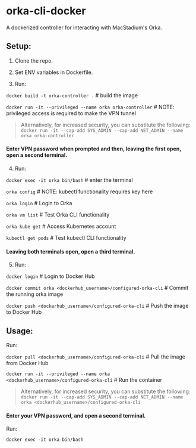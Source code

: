 # orka-cli-docker
A dockerized controller for interacting with MacStadium's Orka. 

## Setup:

1. Clone the repo. 

2. Set ENV variables in Dockerfile.

3. Run: 

  `docker build -t orka-controller .` # build the image
  
  `docker run -it --privileged --name orka orka-controller` # NOTE: privileged access is required to make the VPN tunnel
  
  > Alternatively, for increased security, you can substitute the following: 
  > `docker run -it --cap-add SYS_ADMIN --cap-add NET_ADMIN --name orka orka-controller`
  
#### Enter VPN password when prompted and then, leaving the first open, open a second terminal. 
  
4. Run:
  
  `docker exec -it orka bin/bash` # enter the terminal
  
  `orka config` # NOTE: kubectl functionality requires key here
  
  `orka login` # Login to Orka
  
  `orka vm list` # Test Orka CLI functionality
  
  `orka kube get` # Access Kubernetes account
  
  `kubectl get pods` # Test kubectl CLI functionality
  
#### Leaving both terminals open, open a third terminal. 

5. Run:

  `docker login` # Login to Docker Hub

  `docker commit orka <dockerhub_username>/configured-orka-cli` # Commit the running orka image
  
  `docker push <dockerhub_username>/configured-orka-cli` # Push the image to Docker Hub
  
## Usage:

Run:

  `docker pull <dockerhub_username>/configured-orka-cli` # Pull the image from Docker Hub
  
  `docker run -it --privileged --name orka <dockerhub_username>/configured-orka-cli` # Run the container
  
  > Alternatively, for increased security, you can substitute the following: 
  > `docker run -it --cap-add SYS_ADMIN --cap-add NET_ADMIN --name orka <dockerhub_username>/configured-orka-cli`

#### Enter your VPN password, and open a second terminal.

Run:

  `docker exec -it orka bin/bash` 
